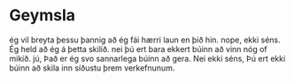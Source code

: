 # Geymsla
ég vil breyta þessu þannig að ég fái hærri laun en þið hin.
nope, ekki séns.
Ég held að ég á þetta skilið.
nei þú ert bara ekkert búinn að vinn nóg of mikið.
jú, Það er ég svo sannarlega búinn að gera.
Nei ekki séns, Þú ert ekki búinn að skila inn síðustu þrem verkefnunum.
